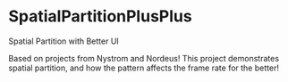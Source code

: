 # SpatialPartitionPlusPlus
Spatial Partition with Better UI

Based on projects from Nystrom and Nordeus! This project demonstrates spatial partition, and how the pattern affects the frame rate for the better!
